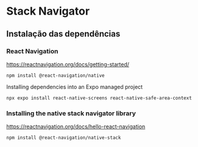 # Stack Navigator

## Instalação das dependências

### React Navigation
https://reactnavigation.org/docs/getting-started/

```
npm install @react-navigation/native
```

Installing dependencies into an Expo managed project
```
npx expo install react-native-screens react-native-safe-area-context
```

### Installing the native stack navigator library
https://reactnavigation.org/docs/hello-react-navigation
```
npm install @react-navigation/native-stack
```

